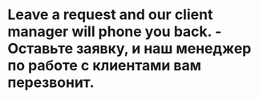 # Leave a request and our client manager will phone you back. - Оставьте заявку, и наш менеджер по работе с клиентами вам перезвонит.

